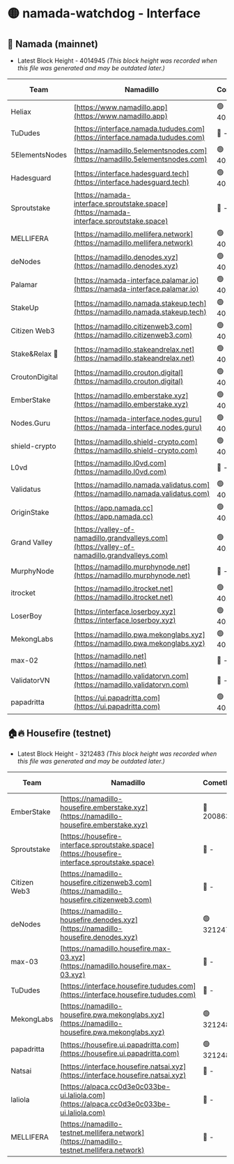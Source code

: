 # 🟡 namada-watchdog - Interface

## 🚀 Namada (mainnet)
- Latest Block Height - 4014945 *(This block height was recorded when this file was generated and may be outdated later.)*

| Team | Namadillo | CometBFT | Indexer | MASP Indexer |
|-|-|-|-|-|
| Heliax | [https://www.namadillo.app](https://www.namadillo.app) | 🟢 4014895 | 🟢 4014895 | 🟡 4014838 |
| TuDudes | [https://interface.namada.tududes.com](https://interface.namada.tududes.com) | 🔴 - | 🔴 - | 🔴 - |
| 5ElementsNodes | [https://namadillo.5elementsnodes.com](https://namadillo.5elementsnodes.com) | 🟢 4014900 | 🟢 4014900 | 🟡 4014838 |
| Hadesguard | [https://interface.hadesguard.tech](https://interface.hadesguard.tech) | 🟢 4014901 | 🔴 - | 🔴 - |
| Sproutstake | [https://namada-interface.sproutstake.space](https://namada-interface.sproutstake.space) | 🔴 - | 🔴 3738134 | 🔴 - |
| MELLIFERA | [https://namadillo.mellifera.network](https://namadillo.mellifera.network) | 🟢 4014916 | 🟢 4014916 | 🔴 3765769 |
| deNodes | [https://namadillo.denodes.xyz](https://namadillo.denodes.xyz) | 🟢 4014917 | 🟢 4014917 | 🟡 4014838 |
| Palamar | [https://namada-interface.palamar.io](https://namada-interface.palamar.io) | 🟢 4014917 | 🟢 4014917 | 🟡 4014838 |
| StakeUp | [https://namadillo.namada.stakeup.tech](https://namadillo.namada.stakeup.tech) | 🟢 4014918 | 🟢 4014918 | 🟡 4014838 |
| Citizen Web3 | [https://namadillo.citizenweb3.com](https://namadillo.citizenweb3.com) | 🟢 4014919 | 🔴 4007897 | 🔴 4007895 |
| Stake&Relax 🦥 | [https://namadillo.stakeandrelax.net](https://namadillo.stakeandrelax.net) | 🟢 4014919 | 🟢 4014919 | 🔴 3765769 |
| CroutonDigital | [https://namadillo.crouton.digital](https://namadillo.crouton.digital) | 🟢 4014920 | 🟢 4014919 | 🟡 4014838 |
| EmberStake | [https://namadillo.emberstake.xyz](https://namadillo.emberstake.xyz) | 🟢 4014920 | 🟢 4014920 | 🟡 4014838 |
| Nodes.Guru | [https://namada-interface.nodes.guru](https://namada-interface.nodes.guru) | 🟢 4014920 | 🟢 4014920 | 🟡 4014838 |
| shield-crypto | [https://namadillo.shield-crypto.com](https://namadillo.shield-crypto.com) | 🟢 4014921 | 🟢 4014921 | 🟡 4014838 |
| L0vd | [https://namadillo.l0vd.com](https://namadillo.l0vd.com) | 🔴 - | 🔴 - | 🔴 - |
| Validatus | [https://namadillo.namada.validatus.com](https://namadillo.namada.validatus.com) | 🟢 4014924 | 🟢 4014923 | 🔴 3819812 |
| OriginStake | [https://app.namada.cc](https://app.namada.cc) | 🟢 4014924 | 🔴 - | 🔴 - |
| Grand Valley | [https://valley-of-namadillo.grandvalleys.com](https://valley-of-namadillo.grandvalleys.com) | 🟢 4014936 | 🟢 4014936 | 🟡 4014838 |
| MurphyNode | [https://namadillo.murphynode.net](https://namadillo.murphynode.net) | 🔴 - | 🔴 - | 🔴 - |
| itrocket | [https://namadillo.itrocket.net](https://namadillo.itrocket.net) | 🟢 4014938 | 🟢 4014938 | 🟡 4014838 |
| LoserBoy | [https://interface.loserboy.xyz](https://interface.loserboy.xyz) | 🟢 4014939 | 🟢 4014939 | 🟡 4014838 |
| MekongLabs | [https://namadillo.pwa.mekonglabs.xyz](https://namadillo.pwa.mekonglabs.xyz) | 🟢 4014939 | 🟢 4014939 | 🟡 4014838 |
| max-02 | [https://namadillo.net](https://namadillo.net) | 🔴 - | 🔴 - | 🔴 - |
| ValidatorVN | [https://namadillo.validatorvn.com](https://namadillo.validatorvn.com) | 🔴 - | 🔴 - | 🔴 - |
| papadritta | [https://ui.papadritta.com](https://ui.papadritta.com) | 🟢 4014945 | 🟢 4014945 | 🟢 4014945 |

## 🏠🔥 Housefire (testnet)
- Latest Block Height - 3212483 *(This block height was recorded when this file was generated and may be outdated later.)*

| Team | Namadillo | CometBFT | Indexer | MASP Indexer |
|-|-|-|-|-|
| EmberStake | [https://namadillo-housefire.emberstake.xyz](https://namadillo-housefire.emberstake.xyz) | 🔴 2008636 | 🔴 - | 🔴 - |
| Sproutstake | [https://housefire-interface.sproutstake.space](https://housefire-interface.sproutstake.space) | 🔴 - | 🔴 - | 🔴 - |
| Citizen Web3 | [https://namadillo-housefire.citizenweb3.com](https://namadillo-housefire.citizenweb3.com) | 🔴 - | 🔴 - | 🔴 - |
| deNodes | [https://namadillo-housefire.denodes.xyz](https://namadillo-housefire.denodes.xyz) | 🟢 3212473 | 🟢 3212473 | 🔴 3198736 |
| max-03 | [https://namadillo.housefire.max-03.xyz](https://namadillo.housefire.max-03.xyz) | 🔴 - | 🔴 - | 🔴 - |
| TuDudes | [https://interface.housefire.tududes.com](https://interface.housefire.tududes.com) | 🔴 - | 🔴 - | 🔴 - |
| MekongLabs | [https://namadillo-housefire.pwa.mekonglabs.xyz](https://namadillo-housefire.pwa.mekonglabs.xyz) | 🟢 3212483 | 🟢 3212483 | 🔴 3198736 |
| papadritta | [https://housefire.ui.papadritta.com](https://housefire.ui.papadritta.com) | 🟢 3212483 | 🟢 3212483 | 🟢 3212483 |
| Natsai | [https://interface.housefire.natsai.xyz](https://interface.housefire.natsai.xyz) | 🔴 - | 🔴 - | 🔴 - |
| laliola | [https://alpaca.cc0d3e0c033be-ui.laliola.com](https://alpaca.cc0d3e0c033be-ui.laliola.com) | 🔴 - | 🔴 - | 🔴 - |
| MELLIFERA | [https://namadillo-testnet.mellifera.network](https://namadillo-testnet.mellifera.network) | 🔴 - | 🔴 2778001 | 🔴 2607259 |

